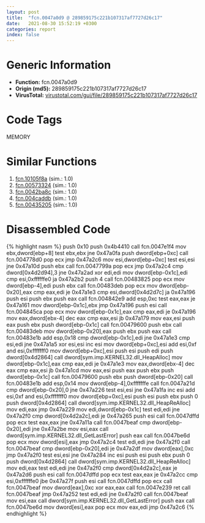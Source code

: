 ```yaml
---
layout: post
title:  "fcn.0047a0d9 @ 289859175c221b107317af7727d26c17"
date:   2021-08-30 15:52:19 +0300
categories: report
index: false
---
```


# Generic Information
- **Function:** fcn.0047a0d9
- **Origin (md5):** 289859175c221b107317af7727d26c17
- **VirusTotal:** [virustotal.com/gui/file/289859175c221b107317af7727d26c17][virustotal_ref]

# Code Tags
<span class="tag" id="MEMORY">MEMORY</span>


# Similar Functions

1. [fcn.10105f8a][similar_1_ref] (sim.: 1.0)
2. [fcn.00573324][similar_2_ref] (sim.: 1.0)
3. [fcn.0042ba8c][similar_3_ref] (sim.: 1.0)
4. [fcn.004caddb][similar_4_ref] (sim.: 1.0)
5. [fcn.00435205][similar_5_ref] (sim.: 1.0)


# Disassembled Code

{% highlight nasm %}
push 0x10
push 0x4b4410
call fcn.0047e1f4
mov ebx,dword[ebp+8]
test ebx,ebx
jne 0x47a0fa
push dword[ebp+0xc]
call fcn.004778d0
pop ecx
jmp 0x47a2c6
mov esi,dword[ebp+0xc]
test esi,esi
jne 0x47a10d
push ebx
call fcn.0047799a
pop ecx
jmp 0x47a2c4
cmp dword[0x4d2d94],3
jne 0x47a2ad
xor edi,edi
mov dword[ebp-0x1c],edi
cmp esi,0xffffffe0
ja 0x47a2b2
push 4
call fcn.00483825
pop ecx
mov dword[ebp-4],edi
push ebx
call fcn.00483deb
pop ecx
mov dword[ebp-0x20],eax
cmp eax,edi
je 0x47a1e3
cmp esi,dword[0x4d2d7c]
ja 0x47a196
push esi
push ebx
push eax
call fcn.004842e9
add esp,0xc
test eax,eax
je 0x47a161
mov dword[ebp-0x1c],ebx
jmp 0x47a196
push esi
call fcn.004845ca
pop ecx
mov dword[ebp-0x1c],eax
cmp eax,edi
je 0x47a196
mov eax,dword[ebx-4]
dec eax
cmp eax,esi
jb 0x47a179
mov eax,esi
push eax
push ebx
push dword[ebp-0x1c]
call fcn.00479600
push ebx
call fcn.00483deb
mov dword[ebp-0x20],eax
push ebx
push eax
call fcn.00483e1b
add esp,0x18
cmp dword[ebp-0x1c],edi
jne 0x47a1e3
cmp esi,edi
jne 0x47a1a5
xor esi,esi
inc esi
mov dword[ebp+0xc],esi
add esi,0xf
and esi,0xfffffff0
mov dword[ebp+0xc],esi
push esi
push edi
push dword[0x4d2864]
call dword[sym.imp.KERNEL32.dll_HeapAlloc]
mov dword[ebp-0x1c],eax
cmp eax,edi
je 0x47a1e3
mov eax,dword[ebx-4]
dec eax
cmp eax,esi
jb 0x47a1cd
mov eax,esi
push eax
push ebx
push dword[ebp-0x1c]
call fcn.00479600
push ebx
push dword[ebp-0x20]
call fcn.00483e1b
add esp,0x14
mov dword[ebp-4],0xfffffffe
call fcn.0047a21d
cmp dword[ebp-0x20],0
jne 0x47a226
test esi,esi
jne 0x47a1fa
inc esi
add esi,0xf
and esi,0xfffffff0
mov dword[ebp+0xc],esi
push esi
push ebx
push 0
push dword[0x4d2864]
call dword[sym.imp.KERNEL32.dll_HeapReAlloc]
mov edi,eax
jmp 0x47a229
mov edi,dword[ebp-0x1c]
test edi,edi
jne 0x47a2f0
cmp dword[0x4d2a2c],edi
je 0x47a265
push esi
call fcn.0047dffd
pop ecx
test eax,eax
jne 0x47a11a
call fcn.0047beaf
cmp dword[ebp-0x20],edi
jne 0x47a2be
mov esi,eax
call dword[sym.imp.KERNEL32.dll_GetLastError]
push eax
call fcn.0047be6d
pop ecx
mov dword[esi],eax
jmp 0x47a2c4
test edi,edi
jne 0x47a2f0
call fcn.0047beaf
cmp dword[ebp-0x20],edi
je 0x47a2df
mov dword[eax],0xc
jmp 0x47a2f0
test esi,esi
jne 0x47a284
inc esi
push esi
push ebx
push 0
push dword[0x4d2864]
call dword[sym.imp.KERNEL32.dll_HeapReAlloc]
mov edi,eax
test edi,edi
jne 0x47a2f0
cmp dword[0x4d2a2c],eax
je 0x47a2d6
push esi
call fcn.0047dffd
pop ecx
test eax,eax
je 0x47a2cc
cmp esi,0xffffffe0
jbe 0x47a27f
push esi
call fcn.0047dffd
pop ecx
call fcn.0047beaf
mov dword[eax],0xc
xor eax,eax
call fcn.0047e239
ret
call fcn.0047beaf
jmp 0x47a252
test edi,edi
jne 0x47a2f0
call fcn.0047beaf
mov esi,eax
call dword[sym.imp.KERNEL32.dll_GetLastError]
push eax
call fcn.0047be6d
mov dword[esi],eax
pop ecx
mov eax,edi
jmp 0x47a2c6
{% endhighlight %}


[similar_1_ref]: /report/fcn.10105f8a@89dc67d2f980e8488f97b1bf8cb24258
[similar_2_ref]: /report/fcn.00573324@c60344b51fa39a329b92557d24ff7670
[similar_3_ref]: /report/fcn.0042ba8c@a1c6b07868a0eea8f4ee5a872aa71909
[similar_4_ref]: /report/fcn.004caddb@be7fba7cc724acf4ae2900d99e0fc9c3
[similar_5_ref]: /report/fcn.00435205@7b00dd8f2abf54a73bfb09681334ff78
[virustotal_ref]: https://www.virustotal.com/gui/file/289859175c221b107317af7727d26c17